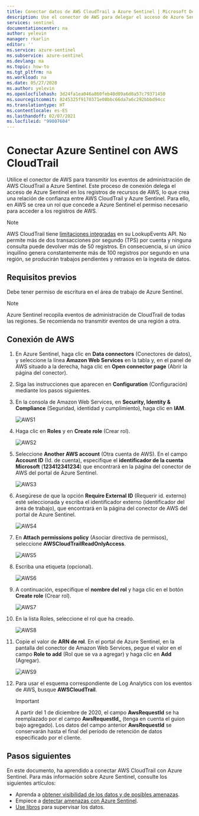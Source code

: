 ```yaml
---
title: Conectar datos de AWS CloudTrail a Azure Sentinel | Microsoft Docs
description: Use el conector de AWS para delegar el acceso de Azure Sentinel en los registros de recursos de AWS, lo que crea una relación de confianza entre AWS CloudTrail y Azure Sentinel.
services: sentinel
documentationcenter: na
author: yelevin
manager: rkarlin
editor: ''
ms.service: azure-sentinel
ms.subservice: azure-sentinel
ms.devlang: na
ms.topic: how-to
ms.tgt_pltfrm: na
ms.workload: na
ms.date: 05/27/2020
ms.author: yelevin
ms.openlocfilehash: 3d24fa1ea046a860feb40d09a6d0a57c79371450
ms.sourcegitcommit: 8245325f9170371e08bbc66da7a6c292bbbd94cc
ms.translationtype: HT
ms.contentlocale: es-ES
ms.lasthandoff: 02/07/2021
ms.locfileid: "99807604"
---
```

# <a name="connect-azure-sentinel-to-aws-cloudtrail"></a>Conectar Azure Sentinel con AWS CloudTrail

Utilice el conector de AWS para transmitir los eventos de administración de AWS CloudTrail a Azure Sentinel. Este proceso de conexión delega el acceso de Azure Sentinel en los registros de recursos de AWS, lo que crea una relación de confianza entre AWS CloudTrail y Azure Sentinel. Para ello, en AWS se crea un rol que concede a Azure Sentinel el permiso necesario para acceder a los registros de AWS.

> [!NOTE]
> AWS CloudTrail tiene [limitaciones integradas](https://docs.aws.amazon.com/awscloudtrail/latest/userguide/WhatIsCloudTrail-Limits.html) en su LookupEvents API. No permite más de dos transacciones por segundo (TPS) por cuenta y ninguna consulta puede devolver más de 50 registros. En consecuencia, si un único inquilino genera constantemente más de 100 registros por segundo en una región, se producirán trabajos pendientes y retrasos en la ingesta de datos.

## <a name="prerequisites"></a>Requisitos previos

Debe tener permiso de escritura en el área de trabajo de Azure Sentinel.

> [!NOTE]
> Azure Sentinel recopila eventos de administración de CloudTrail de todas las regiones. Se recomienda no transmitir eventos de una región a otra.

## <a name="connect-aws"></a>Conexión de AWS 


1. En Azure Sentinel, haga clic en **Data connectors** (Conectores de datos), y seleccione la línea **Amazon Web Services** en la tabla y, en el panel de AWS situado a la derecha, haga clic en **Open connector page** (Abrir la página del conector).

1. Siga las instrucciones que aparecen en **Configuration** (Configuración) mediante los pasos siguientes.
 
1.  En la consola de Amazon Web Services, en **Security, Identity & Compliance** (Seguridad, identidad y cumplimiento), haga clic en **IAM**.

    ![AWS1](./media/connect-aws/aws-1.png)

1.  Haga clic en **Roles** y en **Create role** (Crear rol).

    ![AWS2](./media/connect-aws/aws-2.png)

1.  Seleccione **Another AWS account** (Otra cuenta de AWS). En el campo **Account ID** (Id. de cuenta), especifique el **identificador de la cuenta Microsoft** (**123412341234**) que encontrará en la página del conector de AWS del portal de Azure Sentinel.

    ![AWS3](./media/connect-aws/aws-3.png)

1.  Asegúrese de que la opción **Require External ID** (Requerir id. externo) esté seleccionada y escriba el identificador externo (identificador del área de trabajo), que encontrará en la página del conector de AWS del portal de Azure Sentinel.

    ![AWS4](./media/connect-aws/aws-4.png)

1.  En **Attach permissions policy** (Asociar directiva de permisos), seleccione **AWSCloudTrailReadOnlyAccess**.

    ![AWS5](./media/connect-aws/aws-5.png)

1.  Escriba una etiqueta (opcional).

    ![AWS6](./media/connect-aws/aws-6.png)

1.  A continuación, especifique el **nombre del rol** y haga clic en el botón **Create role** (Crear rol).

    ![AWS7](./media/connect-aws/aws-7.png)

1.  En la lista Roles, seleccione el rol que ha creado.

    ![AWS8](./media/connect-aws/aws-8.png)

1.  Copie el valor de **ARN de rol**. En el portal de Azure Sentinel, en la pantalla del conector de Amazon Web Services, pegue el valor en el campo **Role to add** (Rol que se va a agregar) y haga clic en **Add** (Agregar).

    ![AWS9](./media/connect-aws/aws-9.png)

1. Para usar el esquema correspondiente de Log Analytics con los eventos de AWS, busque **AWSCloudTrail**.

    > [!IMPORTANT]
    > A partir del 1 de diciembre de 2020, el campo **AwsRequestId** se ha reemplazado por el campo **AwsRequestId_** (tenga en cuenta el guion bajo agregado). Los datos del campo anterior **AwsRequestId** se conservarán hasta el final del período de retención de datos especificado por el cliente.

## <a name="next-steps"></a>Pasos siguientes
En este documento, ha aprendido a conectar AWS CloudTrail con Azure Sentinel. Para más información sobre Azure Sentinel, consulte los siguientes artículos:
- Aprenda a [obtener visibilidad de los datos y de posibles amenazas](quickstart-get-visibility.md).
- Empiece a [detectar amenazas con Azure Sentinel](tutorial-detect-threats-built-in.md).
- [Use libros](tutorial-monitor-your-data.md) para supervisar los datos.
